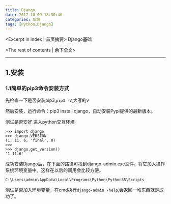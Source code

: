 ```yaml
---
title: Django
date: 2017-10-09 18:30:40
categories: 后端
tags: [Python,Django]
---
```

<Excerpt in index | 首页摘要> 
Django基础
<!-- more -->
<The rest of contents | 余下全文>

----

## 1.安装
### 1.1简单的pip3命令安装方式
先检查一下是否安装pip3,`pip3 -V`,大写的v

然后安装，运行命令：pip3 install django，自动安装Pypi提供的最新版本。

测试是否安好
进入python交互环境
```
>>> import django
>>> django.VERSION
(1, 11, 6, 'final', 0)
>>> 
>>> django.get_version()
'1.11.6'
```


成功安装Django后，在下面的路径可找到django-admin.exe文件，将它加入操作系统环境变量中。这样在以后的调用会比较方便。

`C:\Users\admin\AppData\Local\Programs\Python\Python35\Scripts`

测试是否加入环境变量，在cmd执行`django-admin -help`,会返回一堆东西就是成功了。